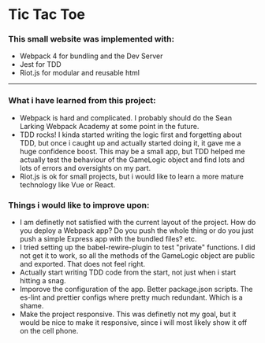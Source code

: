 # Tic Tac Toe

### This small website was implemented with:
* Webpack 4 for bundling and the Dev Server
* Jest for TDD
* Riot.js for modular and reusable html

---

### What i have learned from this project:
* Webpack is hard and complicated. I probably should do the Sean Larking Webpack Academy at some point in the future.
* TDD rocks! I kinda started writing the logic first and forgetting about TDD, but once i caught up and actually started doing it, it gave me a huge confidence boost. This may be a small app, but TDD helped me actually test the behaviour of the GameLogic object and find lots and lots of errors and oversights on my part.
* Riot.js is ok for small projects, but i would like to learn a more mature technology like Vue or React.

### Things i would like to improve upon:
* I am definetly not satisfied with the current layout of the project. How do you deploy a Webpack app? Do you push the whole thing or do you just push a simple Express app with the bundled files? etc.
* I tried setting up the babel-rewire-plugin to test "private" functions. I did not get it to work, so all the methods of the GameLogic object are public and exported. That does not feel right.
* Actually start writing TDD code from the start, not just when i start hitting a snag.
* Imporove the configuration of the app. Better package.json scripts. The es-lint and prettier configs where pretty much redundant. Which is a shame.
* Make the project responsive. This was definetly not my goal, but it would be nice to make it responsive, since i will most likely show it off on the cell phone.
